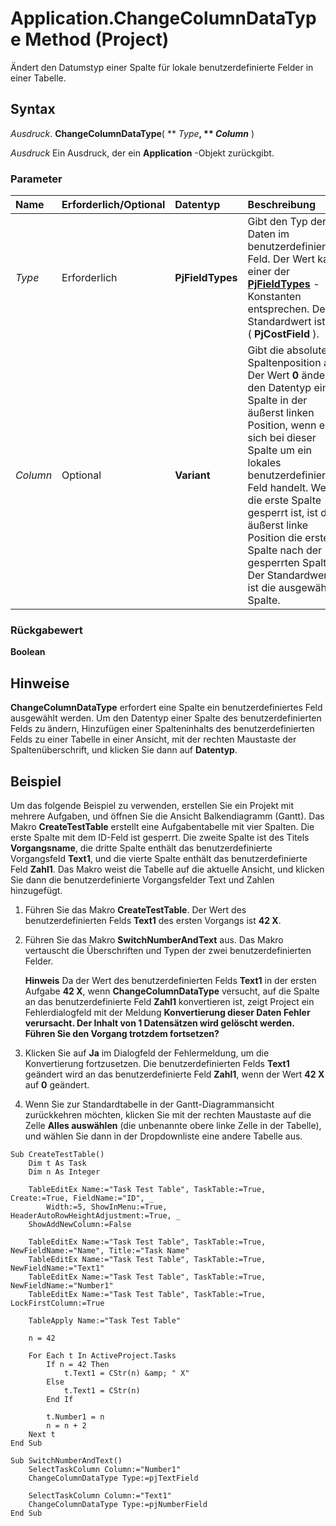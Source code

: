 
# Application.ChangeColumnDataType Method (Project)

Ändert den Datumstyp einer Spalte für lokale benutzerdefinierte Felder in einer Tabelle.


## Syntax

 _Ausdruck_. **ChangeColumnDataType**( ** _Type_**, ** _Column_** )

 _Ausdruck_ Ein Ausdruck, der ein **Application** -Objekt zurückgibt.


### Parameter



|**Name**|**Erforderlich/Optional**|**Datentyp**|**Beschreibung**|
|:-----|:-----|:-----|:-----|
| _Type_|Erforderlich|**PjFieldTypes**|Gibt den Typ der Daten im benutzerdefinierten Feld. Der Wert kann einer der  **[PjFieldTypes](cfe9a065-ca8c-cc6b-6616-1aad96da760a.md)** -Konstanten entsprechen. Der Standardwert ist 0 ( **PjCostField** ).|
| _Column_|Optional|**Variant**|Gibt die absolute Spaltenposition an. Der Wert  **0** ändert den Datentyp einer Spalte in der äußerst linken Position, wenn es sich bei dieser Spalte um ein lokales benutzerdefiniertes Feld handelt. Wenn die erste Spalte gesperrt ist, ist die äußerst linke Position die erste Spalte nach der gesperrten Spalte. Der Standardwert ist die ausgewählte Spalte.|

### Rückgabewert

 **Boolean**


## Hinweise

 **ChangeColumnDataType** erfordert eine Spalte ein benutzerdefiniertes Feld ausgewählt werden. Um den Datentyp einer Spalte des benutzerdefinierten Felds zu ändern, Hinzufügen einer Spalteninhalts des benutzerdefinierten Felds zu einer Tabelle in einer Ansicht, mit der rechten Maustaste der Spaltenüberschrift, und klicken Sie dann auf **Datentyp**.


## Beispiel

Um das folgende Beispiel zu verwenden, erstellen Sie ein Projekt mit mehrere Aufgaben, und öffnen Sie die Ansicht Balkendiagramm (Gantt). Das Makro  **CreateTestTable** erstellt eine Aufgabentabelle mit vier Spalten. Die erste Spalte mit dem ID-Feld ist gesperrt. Die zweite Spalte ist des Titels **Vorgangsname**, die dritte Spalte enthält das benutzerdefinierte Vorgangsfeld  **Text1**, und die vierte Spalte enthält das benutzerdefinierte Feld **Zahl1**. Das Makro weist die Tabelle auf die aktuelle Ansicht, und klicken Sie dann die benutzerdefinierte Vorgangsfelder Text und Zahlen hinzugefügt.




1. Führen Sie das Makro  **CreateTestTable**. Der Wert des benutzerdefinierten Felds **Text1** des ersten Vorgangs ist **42 X**.
    
2. Führen Sie das Makro  **SwitchNumberAndText** aus. Das Makro vertauscht die Überschriften und Typen der zwei benutzerdefinierten Felder.
    
     **Hinweis**  Da der Wert des benutzerdefinierten Felds  **Text1** in der ersten Aufgabe **42 X**, wenn  **ChangeColumnDataType** versucht, auf die Spalte an das benutzerdefinierte Feld **Zahl1** konvertieren ist, zeigt Project ein Fehlerdialogfeld mit der Meldung **Konvertierung dieser Daten Fehler verursacht. Der Inhalt von 1 Datensätzen wird gelöscht werden. Führen Sie den Vorgang trotzdem fortsetzen?**
3. Klicken Sie auf  **Ja** im Dialogfeld der Fehlermeldung, um die Konvertierung fortzusetzen. Die benutzerdefinierten Felds **Text1** geändert wird an das benutzerdefinierte Feld **Zahl1**, wenn der Wert **42 X** auf **0** geändert.
    
4. Wenn Sie zur Standardtabelle in der Gantt-Diagrammansicht zurückkehren möchten, klicken Sie mit der rechten Maustaste auf die Zelle  **Alles auswählen** (die unbenannte obere linke Zelle in der Tabelle), und wählen Sie dann in der Dropdownliste eine andere Tabelle aus.
    





```
Sub CreateTestTable() 
    Dim t As Task 
    Dim n As Integer 
 
    TableEditEx Name:="Task Test Table", TaskTable:=True, Create:=True, FieldName:="ID", _ 
        Width:=5, ShowInMenu:=True, HeaderAutoRowHeightAdjustment:=True, _ 
    ShowAddNewColumn:=False 
 
    TableEditEx Name:="Task Test Table", TaskTable:=True, NewFieldName:="Name", Title:="Task Name" 
    TableEditEx Name:="Task Test Table", TaskTable:=True, NewFieldName:="Text1" 
    TableEditEx Name:="Task Test Table", TaskTable:=True, NewFieldName:="Number1" 
    TableEditEx Name:="Task Test Table", TaskTable:=True, LockFirstColumn:=True 
 
    TableApply Name:="Task Test Table" 
 
    n = 42 

    For Each t In ActiveProject.Tasks 
        If n = 42 Then 
            t.Text1 = CStr(n) &amp; " X" 
        Else 
            t.Text1 = CStr(n) 
        End If 
 
        t.Number1 = n 
        n = n + 2 
    Next t 
End Sub 
 
Sub SwitchNumberAndText() 
    SelectTaskColumn Column:="Number1" 
    ChangeColumnDataType Type:=pjTextField 
 
    SelectTaskColumn Column:="Text1" 
    ChangeColumnDataType Type:=pjNumberField 
End Sub
```

